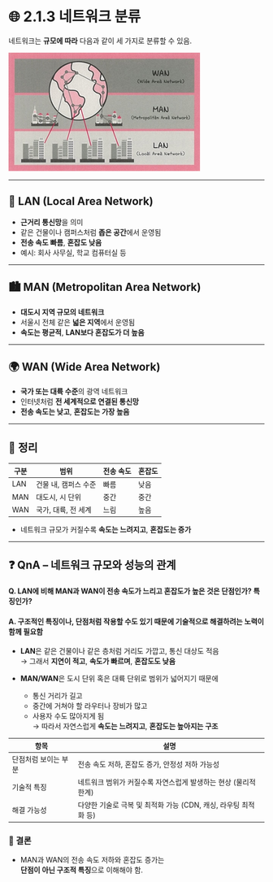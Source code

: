 
# 🌐 2.1.3 네트워크 분류

네트워크는 **규모에 따라** 다음과 같이 세 가지로 분류할 수 있음.

![네트워크분류](images/ash_network_4.jpeg)

---

## 📶 LAN (Local Area Network)

- **근거리 통신망**을 의미
- 같은 건물이나 캠퍼스처럼 **좁은 공간**에서 운영됨
- **전송 속도 빠름**, **혼잡도 낮음**
- 예시: 회사 사무실, 학교 컴퓨터실 등

---

## 🏙 MAN (Metropolitan Area Network)

- **대도시 지역 규모의 네트워크**
- 서울시 전체 같은 **넓은 지역**에서 운영됨
- **속도는 평균적**, **LAN보다 혼잡도가 더 높음**

---

## 🌍 WAN (Wide Area Network)

- **국가 또는 대륙 수준**의 광역 네트워크
- 인터넷처럼 **전 세계적으로 연결된 통신망**
- **전송 속도는 낮고**, **혼잡도는 가장 높음**

---

## 📌 정리

| 구분 | 범위 | 전송 속도 | 혼잡도 |
|------|------|------------|--------|
| LAN  | 건물 내, 캠퍼스 수준 | 빠름 | 낮음 |
| MAN  | 대도시, 시 단위 | 중간 | 중간 |
| WAN  | 국가, 대륙, 전 세계 | 느림 | 높음 |
- 네트워크 규모가 커질수록 **속도는 느려지고**, **혼잡도는 증가**
---

## ❓ QnA – 네트워크 규모와 성능의 관계


#### Q. LAN에 비해 MAN과 WAN이 전송 속도가 느리고 혼잡도가 높은 것은 단점인가? 특징인가?


####  A. 구조적인 특징이나, 단점처럼 작용할 수도 있기 때문에 기술적으로 해결하려는 노력이 함께 필요함


- **LAN**은 같은 건물이나 같은 층처럼 거리도 가깝고, 통신 대상도 적음  
  → 그래서 **지연이 적고**, **속도가 빠르며**, **혼잡도도 낮음**

- **MAN/WAN**은 도시 단위 혹은 대륙 단위로 범위가 넓어지기 때문에  
  - 통신 거리가 길고  
  - 중간에 거쳐야 할 라우터나 장비가 많고  
  - 사용자 수도 많아지게 됨  
  → 따라서 자연스럽게 **속도는 느려지고**, **혼잡도는 높아지는 구조**


| 항목 | 설명 |
|------|------|
|  단점처럼 보이는 부분 | 전송 속도 저하, 혼잡도 증가, 안정성 저하 가능성 |
|  기술적 특징 | 네트워크 범위가 커질수록 자연스럽게 발생하는 현상 (물리적 한계) |
|  해결 가능성 | 다양한 기술로 극복 및 최적화 가능 (CDN, 캐싱, 라우팅 최적화 등) |


### 🎯 결론

- MAN과 WAN의 전송 속도 저하와 혼잡도 증가는  
  **단점이 아닌 구조적 특징**으로 이해해야 함.
